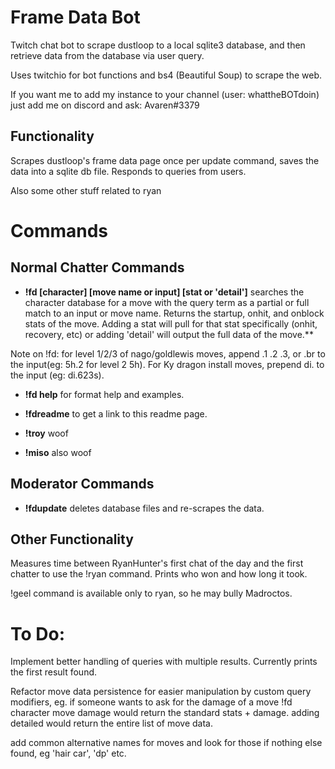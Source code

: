 # Frame Data Bot
Twitch chat bot to scrape dustloop to a local sqlite3 database, and then retrieve data from the database via user query.

Uses twitchio for bot functions and bs4 (Beautiful Soup) to scrape the web.

If you want me to add my instance to your channel (user: whattheBOTdoin) just add me on discord and ask: Avaren#3379


## Functionality

Scrapes dustloop's frame data page once per update command, saves the data into a sqlite db file.  Responds to queries from users.

Also some other stuff related to ryan


# Commands

## Normal Chatter Commands

- **!fd [character] [move name or input] [stat or 'detail']** searches the character database for a move with the query term as a partial or full match to an input or move name.  Returns the startup, onhit, and onblock stats of the move.  Adding a stat will pull for that stat specifically (onhit, recovery, etc) or adding 'detail' will output the full data of the move.**

Note on !fd:  for level 1/2/3 of nago/goldlewis moves, append .1 .2 .3, or .br to the input(eg: 5h.2 for level 2 5h). For Ky dragon install moves, prepend di. to the input (eg: di.623s).

- **!fd help** for format help and examples.

- **!fdreadme** to get a link to this readme page.

- **!troy** woof
- **!miso** also woof


## Moderator Commands

- **!fdupdate** deletes database files and re-scrapes the data.


## Other Functionality

Measures time between RyanHunter's first chat of the day and the first chatter to use the !ryan command.  Prints who won and how long it took.

!geel command is available only to ryan, so he may bully Madroctos.



# To Do:

Implement better handling of queries with multiple results.  Currently prints the first result found.

Refactor move data persistence for easier manipulation by custom query modifiers, eg. if someone wants to ask for the damage of a move !fd character move damage would return the standard stats + damage.  adding detailed would return the entire list of move data.

add common alternative names for moves and look for those if nothing else found, eg 'hair car', 'dp' etc.
